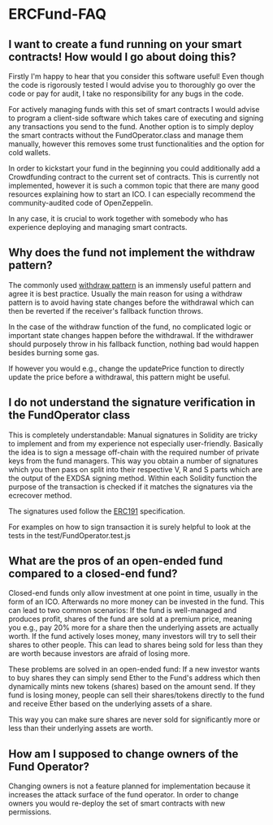 # ERCFund-FAQ

## I want to create a fund running on your smart contracts! How would I go about doing this?
Firstly I'm happy to hear that you consider this software useful! Even though the code is rigorously tested I would advise you to thoroughly go over the code or pay for audit, I take no responsibility for any bugs in the code.

For actively managing funds with this set of smart contracts I would advise to program a client-side software which takes care of executing and signing any transactions you send to the fund.
Another option is to simply deploy the smart contracts without the FundOperator.class and manage them manually, however this removes some trust functionalities and the option for cold wallets.

In order to kickstart your fund in the beginning you could additionally add a Crowdfunding contract to the current set of contracts. This is currently not implemented, however it is such a common topic that there 
are many good resources explaining how to start an ICO. I can especially recommend the community-audited code of OpenZeppelin.

In any case, it is crucial to work together with somebody who has experience deploying and managing smart contracts. 

## Why does the fund not implement the withdraw pattern? 
The commonly used [withdraw pattern](http://solidity.readthedocs.io/en/v0.4.21/common-patterns.html#withdrawal-from-contracts) is an immensly useful pattern and agree it is best practice. Usually the main reason for using a withdraw pattern is to avoid having state changes before the withdrawal which can then be reverted if the receiver's fallback function throws. 

In the case of the withdraw function of the fund, no complicated logic or important state changes happen before the withdrawal. If the withdrawer should purposely throw in his fallback function, nothing bad would happen besides burning some gas. 

If however you would e.g., change the updatePrice function to directly update the price before a withdrawal, this pattern might be useful.

## I do not understand the signature verification in the FundOperator class
This is completely understandable: Manual signatures in Solidity are tricky to implement and from my experience not especially user-friendly. 
Basically the idea is to sign a message off-chain with the required number of private keys from the fund managers. This way you obtain a number of signatures which you then pass on split into their respective V, R and S parts which are the output of the EXDSA signing method. 
Within each Solidity function the purpose of the transaction is checked if it matches the signatures via the ecrecover method. 

The signatures used follow the [ERC191](https://github.com/ethereum/EIPs/issues/191) specification.

For examples on how to sign transaction it is surely helpful to look at the tests in the test/FundOperator.test.js

## What are the pros of an open-ended fund compared to a closed-end fund?
Closed-end funds only allow investment at one point in time, usually in the form of an ICO. Afterwards no more money can be invested in the fund. This can lead to two common scenarios:
If the fund is well-managed and produces profit, shares of the fund are sold at a premium price, meaning you e.g., pay 20% more for a share then the underlying assets are actually worth.
If the fund actively loses money, many investors will try to sell their shares to other people. This can lead to shares being sold for less than they are worth because investors are afraid of losing more.

These problems are solved in an open-ended fund: If a new investor wants to buy shares they can simply send Ether to the Fund's address which then dynamically mints new tokens (shares) based on the amount send.
If they fund is losing money, people can sell their shares/tokens directly to the fund and receive Ether based on the underlying assets of a share.

This way you can make sure shares are never sold for significantly more or less than their underlying assets are worth.

## How am I supposed to change owners of the Fund Operator?
Changing owners is not a feature planned for implementation because it increases the attack surface of the fund operator.
In order to change owners you would re-deploy the set of smart contracts with new permissions.